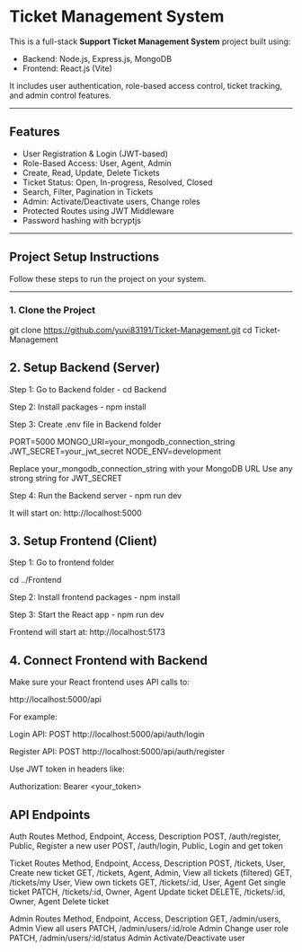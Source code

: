 # Ticket Management System

This is a full-stack **Support Ticket Management System** project built using:

-  Backend: Node.js, Express.js, MongoDB
-  Frontend: React.js (Vite)

It includes user authentication, role-based access control, ticket tracking, and admin control features.

---

##  Features

- User Registration & Login (JWT-based)
- Role-Based Access: User, Agent, Admin
- Create, Read, Update, Delete Tickets
- Ticket Status: Open, In-progress, Resolved, Closed
- Search, Filter, Pagination in Tickets
- Admin: Activate/Deactivate users, Change roles
- Protected Routes using JWT Middleware
- Password hashing with bcryptjs

---

##  Project Setup Instructions

Follow these steps to run the project on your system.

---

###  1. Clone the Project


git clone https://github.com/yuvi83191/Ticket-Management.git
cd Ticket-Management

## 2. Setup Backend (Server)
  Step 1: Go to Backend folder - cd Backend

  Step 2: Install packages - npm install
 
  Step 3: Create .env file in Backend folder

PORT=5000
MONGO_URI=your_mongodb_connection_string
JWT_SECRET=your_jwt_secret
NODE_ENV=development

 Replace your_mongodb_connection_string with your MongoDB URL
 Use any strong string for JWT_SECRET

  Step 4: Run the Backend server - npm run dev

It will start on:
 http://localhost:5000

## 3. Setup Frontend (Client)

 Step 1: Go to frontend folder

cd ../Frontend

 Step 2: Install frontend packages - npm install

 Step 3: Start the React app - npm run dev

Frontend will start at:
 http://localhost:5173

## 4. Connect Frontend with Backend
Make sure your React frontend uses API calls to:


http://localhost:5000/api

For example:

Login API: POST http://localhost:5000/api/auth/login

Register API: POST http://localhost:5000/api/auth/register

Use JWT token in headers like:


Authorization: Bearer <your_token>

## API Endpoints

 Auth Routes
Method,	Endpoint,	     Access,	    Description
POST,	/auth/register,	 Public,	    Register a new user
POST,	/auth/login,     Public,	    Login and get token

 Ticket Routes
Method,	Endpoint,	     Access,	           Description
POST,	/tickets,	     User,	           Create new ticket
GET,	/tickets,	     Agent, Admin,	    View all tickets (filtered)
GET,	/tickets/my	     User,	             View own tickets
GET,	/tickets/:id,	 User, Agent	     Get single ticket
PATCH,	/tickets/:id,	 Owner, Agent	     Update ticket
DELETE,	/tickets/:id,	 Owner, Agent	      Delete ticket

 Admin Routes
Method,	Endpoint,	              Access,	   Description
GET,	/admin/users,	          Admin	       View all users
PATCH,	/admin/users/:id/role	  Admin	       Change user role
PATCH,	/admin/users/:id/status	  Admin	       Activate/Deactivate user